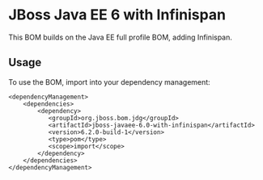 JBoss Java EE 6 with Infinispan
===============================

This BOM builds on the Java EE full profile BOM, adding Infinispan. 
  
Usage
-----

To use the BOM, import into your dependency management:

    <dependencyManagement>
        <dependencies>
            <dependency>
               <groupId>org.jboss.bom.jdg</groupId>
               <artifactId>jboss-javaee-6.0-with-infinispan</artifactId>
               <version>6.2.0-build-1</version>
               <type>pom</type>
               <scope>import</scope>
            </dependency>
        </dependencies>
    </dependencyManagement> 
	
